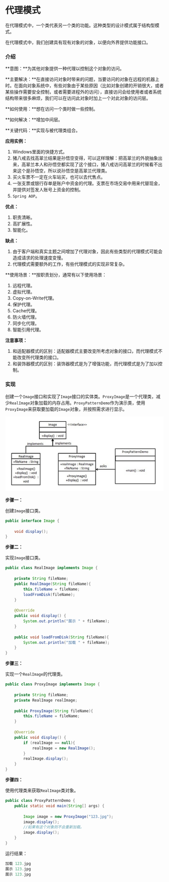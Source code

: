# 代理模式

在代理模式中，一个类代表另一个类的功能。这种类型的设计模式属于结构型模式。

在代理模式中，我们创建具有现有对象的对象，以便向外界提供功能接口。

### 介绍

**意图：**为其他对象提供一种代理以控制这个对象的访问。

**主要解决：**在直接访问对象时带来的问题，当要访问的对象在远程的机器上时。在面向对象系统中，有些对象由于某些原因（比如对象创建的开销很大，或者某些操作需要安全控制，或者需要进程外的访问），直接访问会给使用者或者系统结构带来很多麻烦，我们可以在访问此对象时加上一个对此对象的访问层。

**如何使用：**想在访问一个类时做一些控制。

**如何解决：**增加中间层。

**关键代码：**实现与被代理类组合。

**应用实例：**

1. Windows里面的快捷方式。
2. 猪八戒去找高翠兰结果是孙悟空变得，可以这样理解：把高翠兰的外貌抽象出来，高翠兰本人和孙悟空都实现了这个接口，猪八戒访问高翠兰的时候看不出来这个是孙悟空，所以说孙悟空是高翠兰代理类。
3. 买火车票不一定在火车站买，也可以去代售点。
4. 一张支票或银行存单是账户中资金的代理。支票在市场交易中用来代替现金，并提供对签发人账号上资金的控制。
5. `Spring AOP`。

**优点：**

1. 职责清晰。
2. 高扩展性。
3. 智能化。

**缺点：**

1. 由于客户端和真实主题之间增加了代理对象，因此有些类型的代理模式可能会造成请求的处理速度变慢。
2. 代理模式需要额外的工作，有些代理模式的实现非常复杂。

**使用场景：**按职责划分，通常有以下使用场景：

1. 远程代理。
2. 虚拟代理。
3. Copy-on-Write代理。
4. 保护代理。
5. Cache代理。
6. 防火墙代理。
7. 同步化代理。
8. 智能引用代理。

**注意事项：**

1. 和适配器模式的区别：适配器模式主要改变所考虑对象的接口，而代理模式不能改变所代理类的接口。
2. 和装饰器模式的区别：装饰器模式是为了增强功能，而代理模式是为了加以控制。

### 实现

创建一个`Image`接口和实现了`Image`接口的实体类。`ProxyImage`是一个代理类，减少`RealImage`对象加载的内存占用。`ProxyPatternDemo`作为演示类，使用`ProxyImage`来获取要加载的`Image`对象，并按照需求进行显示。

![](../Photo/Proxy.png)

**步骤一：**

创建`Image`接口类。

```java
public interface Image {

    void display();
}
```

**步骤二：**

实现`Image`接口类。

```java
public class RealImage implements Image {

    private String fileName;
    public RealImage(String fileName){
        this.fileName = fileName;
        loadFromDisk(fileName);
    }

    @Override
    public void display() {
        System.out.println("展示 " + fileName);
    }

    public void loadFromDisk(String fileName){
        System.out.println("加载 " + fileName);
    }
}
```

**步骤三：**

实现一个`RealImage`的代理类。

```java
public class ProxyImage implements Image {

    private String fileName;
    private RealImage realImage;
    
    public ProxyImage(String fileName){
        this.fileName = fileName;
    }

    @Override
    public void display() {
        if (realImage == null){
            realImage = new RealImage();
        }
        realImage.display();
    }
}
```

**步骤四：**

使用代理类来获取`RealImage`类对象。

```java
public class ProxyPatternDemo {
    public static void main(String[] args) {

        Image image = new ProxyImage("123.jpg");
        image.display();
        //如果有这个对象则不会重新加载。
        image.display();
    }
}
```

运行结果：

```java
加载 123.jpg
展示 123.jpg
展示 123.jpg
```

